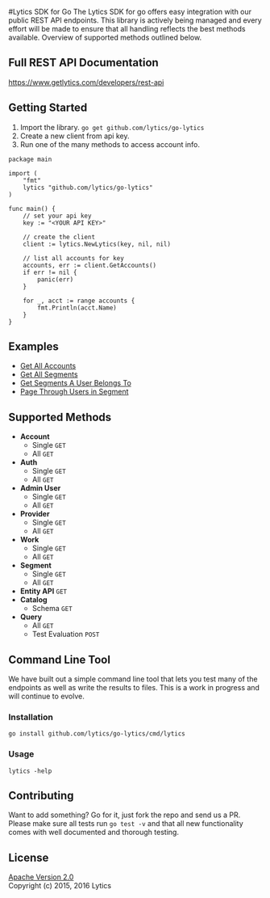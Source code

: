 #Lytics SDK for Go
The Lytics SDK for go offers easy integration with our public REST API endpoints. 
This library is actively being managed and every effort will be made to ensure 
that all handling reflects the best methods available. 
Overview of supported methods outlined below.

## Full REST API Documentation
https://www.getlytics.com/developers/rest-api


## Getting Started
1. Import the library. `go get github.com/lytics/go-lytics`
2. Create a new client from api key.
3. Run one of the many methods to access account info.

```
package main

import (
	"fmt"
	lytics "github.com/lytics/go-lytics"
)

func main() {
	// set your api key
	key := "<YOUR API KEY>"

	// create the client
	client := lytics.NewLytics(key, nil, nil)

	// list all accounts for key
	accounts, err := client.GetAccounts()
	if err != nil {
		panic(err)
	}

	for _, acct := range accounts {
		fmt.Println(acct.Name)
	}
}
```

## Examples
* [Get All Accounts](examples/get_accounts.md)
* [Get All Segments](examples/get_segments.md)
* [Get Segments A User Belongs To](examples/get_segments_for_user.md)
* [Page Through Users in Segment](examples/page_through_segment.md)

## Supported Methods
* **Account**
	* Single `GET`
	* All `GET`
* **Auth**
	* Single `GET`
	* All `GET`
* **Admin User**
	* Single `GET`
	* All `GET`
* **Provider**
	* Single `GET`
	* All `GET`
* **Work**
	* Single `GET`
	* All `GET` 	
* **Segment**
	* Single `GET`
	* All `GET` 
* **Entity API** `GET`
* **Catalog**
	* Schema `GET`
* **Query**
	* All `GET`
	* Test Evaluation `POST`

## Command Line Tool
We have built out a simple command line tool that lets you test 
many of the endpoints as well as write the results to files. 
This is a work in progress and will continue to evolve.

### Installation

```
go install github.com/lytics/go-lytics/cmd/lytics
```

### Usage

```
lytics -help
```
	
## Contributing
Want to add something? Go for it, just fork the repo and 
send us a PR. Please make sure all tests run `go test -v` 
and that all new functionality comes with well documented and thorough testing.

## License
[Apache Version 2.0 ](LICENSE.md)   
Copyright (c) 2015, 2016 Lytics